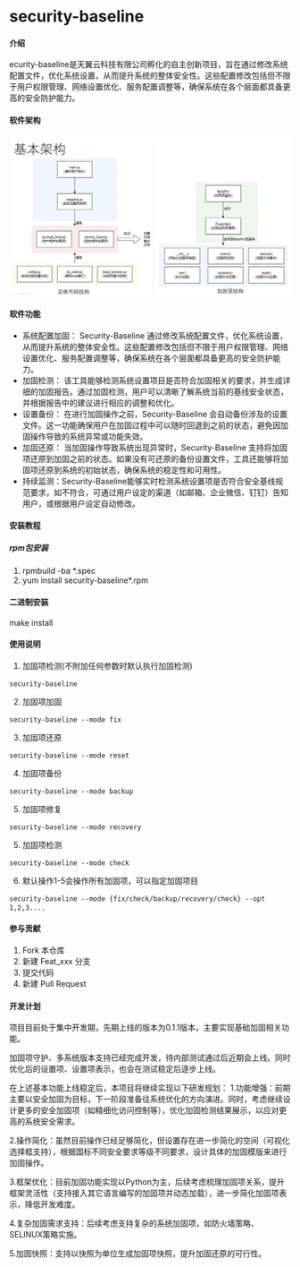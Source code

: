 # security-baseline

#### 介绍
ecurity-baseline是天翼云科技有限公司孵化的自主创新项目，旨在通过修改系统配置文件，优化系统设置，从而提升系统的整体安全性。这些配置修改包括但不限于用户权限管理、网络设置优化、服务配置调整等，确保系统在各个层面都具备更高的安全防护能力。

#### 软件架构

![软件架构](doc/images/security-baseline-Structure.png)

#### 软件功能

- 系统配置加固： Security-Baseline 通过修改系统配置文件，优化系统设置，从而提升系统的整体安全性。这些配置修改包括但不限于用户权限管理、网络设置优化、服务配置调整等，确保系统在各个层面都具备更高的安全防护能力。
- 加固检测： 该工具能够检测系统设置项目是否符合加固相关的要求，并生成详细的加固报告。通过加固检测，用户可以清晰了解系统当前的基线安全状态，并根据报告中的建议进行相应的调整和优化。
- 设置备份： 在进行加固操作之前，Security-Baseline 会自动备份涉及的设置文件。这一功能确保用户在加固过程中可以随时回退到之前的状态，避免因加固操作导致的系统异常或功能失效。
- 加固还原： 当加固操作导致系统出现异常时，Security-Baseline 支持将加固项还原到加固之前的状态。如果没有可还原的备份设置文件，工具还能够将加固项还原到系统的初始状态，确保系统的稳定性和可用性。
- 持续监测：Security-Baseline能够实时检测系统设置项是否符合安全基线规范要求，如不符合，可通过用户设定的渠道（如邮箱、企业微信、钉钉）告知用户，或根据用户设定自动修改。


#### 安装教程
##### rpm包安装
1.  rpmbuild -ba *.spec
2.  yum install security-baseline*.rpm

#### 二进制安装
make install

#### 使用说明

1.  加固项检测(不附加任何参数时默认执行加固检测)
```
security-baseline
```
2.  加固项加固
```
security-baseline --mode fix
```
3.  加固项还原
```
security-baseline --mode reset
```
4.  加固项备份
```
security-baseline --mode backup
```
5.  加固项修复
```
security-baseline --mode recovery
```
5.  加固项检测
```
security-baseline --mode check
```

6.  默认操作1-5会操作所有加固项，可以指定加固项目
```
security-baseline --mode {fix/check/backup/recovery/check} --opt 1,2,3....
```


#### 参与贡献

1.  Fork 本仓库
2.  新建 Feat_xxx 分支
3.  提交代码
4.  新建 Pull Request


#### 开发计划
项目目前处于集中开发期，先期上线的版本为0.1.1版本，主要实现基础加固相关功能。

加固项守护、多系统版本支持已经完成开发，待内部测试通过后近期会上线。同时优化后的设置项、设置项表示，也会在测试稳定后逐步上线。

在上述基本功能上线稳定后，本项目将继续实现以下研发规划：
1.功能增强：前期主要以安全加固为目标，下一阶段准备往系统优化的方向演进。同时，考虑继续设计更多的安全加固项（如精细化访问控制等），优化加固检测结果展示，以应对更高的系统安全需求。

2.操作简化：虽然目前操作已经足够简化，但设置存在进一步简化的空间（可视化选择框支持），根据国标不同安全要求等级不同要求，设计具体的加固模版来进行加固操作。

3.框架优化：目前加固功能实现以Python为主，后续考虑梳理加固项关系，提升框架灵活性（支持接入其它语言编写的加固项并动态加载），进一步简化加固项表示，降低开发难度。

4.复杂加固需求支持：后续考虑支持复杂的系统加固项，如防火墙策略、SELINUX策略实施。

5.加固快照：支持以快照为单位生成加固项快照，提升加固还原的可行性。


